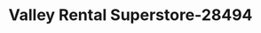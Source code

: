 ---
f_zip-code: 44663
f_state-code: OH
title: Valley Rental Superstore-28494
f_phone: 330-339-0150
f_city-only: Philadelphia
f_address: 1130 West High Ave New Philadelphia
f_location-unique-id: '28494'
slug: valley-rental-superstore-28494
updated-on: '2024-05-30T13:46:58.046Z'
created-on: '2024-05-30T13:36:59.803Z'
published-on: '2024-05-30T13:54:32.469Z'
f_city-state: cms/city/philadelphia-oh.md
f_company: cms/company/valley-rental-superstore.md
f_state: cms/state/ohio.md
layout: '[payday-loan].html'
tags: payday-loan
---